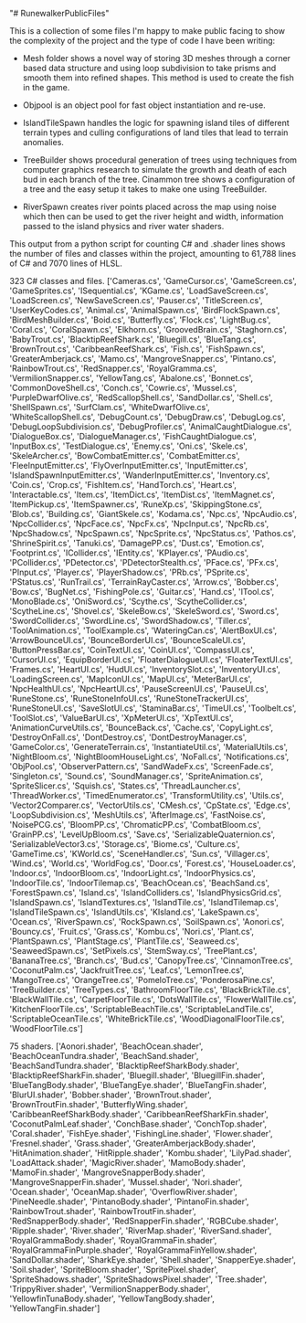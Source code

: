 "# RunewalkerPublicFiles"

This is a collection of some files I'm happy to make public facing to show the complexity of the project and the type of code I have been writing:
- Mesh folder shows a novel way of storing 3D meshes through a corner based data structure and using loop subdivision to take prisms and smooth them into refined shapes. This method is used to create
the fish in the game.

- Objpool is an object pool for fast object instantiation and re-use.

- IslandTileSpawn handles the logic for spawning island tiles of different terrain types and culling configurations of land tiles that lead to terrain anomalies.

- TreeBuilder shows procedural generation of trees using techniques from computer graphics research to simulate the growth and death of each bud in each branch of the tree. Cinammon tree shows a 
configuration of a tree and the easy setup it takes to make one using TreeBuilder.

- RiverSpawn creates river points placed across the map using noise which then can be used to get the river height and width, information passed to the island physics and river water shaders.




This output from a python script for counting C# and .shader lines shows the number of files and classes within the project, amounting to 61,788 lines of C# and 7070 lines of HLSL.

323 C# classes and files.
['Cameras.cs', 'GameCursor.cs', 'GameScreen.cs', 'GameSprites.cs', 'ISequential.cs', 'KGame.cs', 'LoadSaveScreen.cs', 'LoadScreen.cs', 'NewSaveScreen.cs', 'Pauser.cs', 'TitleScreen.cs', 'UserKeyCodes.cs', 'Animal.cs', 'AnimalSpawn.cs', 'BirdFlockSpawn.cs', 'BirdMeshBuilder.cs', 'Boid.cs', 'Butterfly.cs', 'Flock.cs', 'LightBug.cs', 'Coral.cs', 'CoralSpawn.cs', 'Elkhorn.cs', 'GroovedBrain.cs', 'Staghorn.cs', 'BabyTrout.cs', 'BlacktipReefShark.cs', 'Bluegill.cs', 'BlueTang.cs', 'BrownTrout.cs', 'CaribbeanReefShark.cs', 'Fish.cs', 'FishSpawn.cs', 'GreaterAmberjack.cs', 'Mamo.cs', 'MangroveSnapper.cs', 'Pintano.cs', 'RainbowTrout.cs', 'RedSnapper.cs', 'RoyalGramma.cs', 'VermilionSnapper.cs', 'YellowTang.cs', 'Abalone.cs', 'Bonnet.cs', 'CommonDoveShell.cs', 'Conch.cs', 'Cowrie.cs', 'Mussel.cs', 'PurpleDwarfOlive.cs', 'RedScallopShell.cs', 'SandDollar.cs', 'Shell.cs', 'ShellSpawn.cs', 'SurfClam.cs', 'WhiteDwarfOlive.cs', 'WhiteScallopShell.cs', 'DebugCount.cs', 'DebugDraw.cs', 'DebugLog.cs', 'DebugLoopSubdivision.cs', 'DebugProfiler.cs', 'AnimalCaughtDialogue.cs', 'DialogueBox.cs', 'DialogueManager.cs', 'FishCaughtDialogue.cs', 'InputBox.cs', 'TestDialogue.cs', 'Enemy.cs', 'Oni.cs', 'Skele.cs', 'SkeleArcher.cs', 'BowCombatEmitter.cs', 'CombatEmitter.cs', 'FleeInputEmitter.cs', 'FlyOverInputEmitter.cs', 'InputEmitter.cs', 'IslandSpawnInputEmitter.cs', 'WanderInputEmitter.cs', 'Inventory.cs', 'Coin.cs', 'Crop.cs', 'FishItem.cs', 'HandTorch.cs', 'Heart.cs', 'Interactable.cs', 'Item.cs', 'ItemDict.cs', 'ItemDist.cs', 'ItemMagnet.cs', 'ItemPickup.cs', 'ItemSpawner.cs', 'RuneXp.cs', 'SkippingStone.cs', 'Blob.cs', 'Building.cs', 'GiantSkele.cs', 'Kodama.cs', 'Npc.cs', 'NpcAudio.cs', 'NpcCollider.cs', 'NpcFace.cs', 'NpcFx.cs', 'NpcInput.cs', 'NpcRb.cs', 'NpcShadow.cs', 'NpcSpawn.cs', 'NpcSprite.cs', 'NpcStatus.cs', 'Pathos.cs', 'ShrineSpirit.cs', 'Tanuki.cs', 'DamagePP.cs', 'Dust.cs', 'Emotion.cs', 'Footprint.cs', 'ICollider.cs', 'IEntity.cs', 'KPlayer.cs', 'PAudio.cs', 'PCollider.cs', 'PDetector.cs', 'PDetectorStealth.cs', 'PFace.cs', 'PFx.cs', 'PInput.cs', 'Player.cs', 'PlayerShadow.cs', 'PRb.cs', 'PSprite.cs', 'PStatus.cs', 'RunTrail.cs', 'TerrainRayCaster.cs', 'Arrow.cs', 'Bobber.cs', 'Bow.cs', 'BugNet.cs', 'FishingPole.cs', 'Guitar.cs', 'Hand.cs', 'ITool.cs', 'MonoBlade.cs', 'OniSword.cs', 'Scythe.cs', 'ScytheCollider.cs', 'ScytheLine.cs', 'Shovel.cs', 'SkeleBow.cs', 'SkeleSword.cs', 'Sword.cs', 'SwordCollider.cs', 'SwordLine.cs', 'SwordShadow.cs', 'Tiller.cs', 'ToolAnimation.cs', 'ToolExample.cs', 'WateringCan.cs', 'AlertBoxUI.cs', 'ArrowBounceUI.cs', 'BounceBorderUI.cs', 'BounceScaleUI.cs', 'ButtonPressBar.cs', 'CoinTextUI.cs', 'CoinUI.cs', 'CompassUI.cs', 'CursorUI.cs', 'EquipBorderUI.cs', 'FloaterDialogueUI.cs', 'FloaterTextUI.cs', 'Frames.cs', 'HeartUI.cs', 'HudUI.cs', 'InventorySlot.cs', 'InventoryUI.cs', 'LoadingScreen.cs', 'MapIconUI.cs', 'MapUI.cs', 'MeterBarUI.cs', 'NpcHealthUI.cs', 'NpcHeartUI.cs', 'PauseScreenUI.cs', 'PauseUI.cs', 'RuneStone.cs', 'RuneStoneInfoUI.cs', 'RuneStoneTrackerUI.cs', 'RuneStoneUI.cs', 'SaveSlotUI.cs', 'StaminaBar.cs', 'TimeUI.cs', 'Toolbelt.cs', 'ToolSlot.cs', 'ValueBarUI.cs', 'XpMeterUI.cs', 'XpTextUI.cs', 'AnimationCurveUtils.cs', 'BounceBack.cs', 'Cache.cs', 'CopyLight.cs', 'DestroyOnFall.cs', 'DontDestroy.cs', 'DontDestroyManager.cs', 'GameColor.cs', 'GenerateTerrain.cs', 'InstantiateUtil.cs', 'MaterialUtils.cs', 'NightBloom.cs', 'NightBloomHouseLight.cs', 'NoFall.cs', 'Notifications.cs', 'ObjPool.cs', 'ObserverPattern.cs', 'SandWadeFx.cs', 'ScreenFade.cs', 'Singleton.cs', 'Sound.cs', 'SoundManager.cs', 'SpriteAnimation.cs', 'SpriteSlicer.cs', 'Squish.cs', 'States.cs', 'ThreadLauncher.cs', 'ThreadWorker.cs', 'TimedEnumerator.cs', 'TransformUtility.cs', 'Utils.cs', 'Vector2Comparer.cs', 'VectorUtils.cs', 'CMesh.cs', 'CpState.cs', 'Edge.cs', 'LoopSubdivision.cs', 'MeshUtils.cs', 'AfterImage.cs', 'FastNoise.cs', 'NoisePCG.cs', 'BloomPP.cs', 'ChromaticPP.cs', 'CombatBloom.cs', 'GrainPP.cs', 'LevelUpBloom.cs', 'Save.cs', 'SerializableQuaternion.cs', 'SerializableVector3.cs', 'Storage.cs', 'Biome.cs', 'Culture.cs', 'GameTime.cs', 'KWorld.cs', 'SceneHandler.cs', 'Sun.cs', 'Villager.cs', 'Wind.cs', 'World.cs', 'WorldFog.cs', 'Door.cs', 'Forest.cs', 'HouseLoader.cs', 'Indoor.cs', 'IndoorBloom.cs', 'IndoorLight.cs', 'IndoorPhysics.cs', 'IndoorTile.cs', 'IndoorTilemap.cs', 'BeachOcean.cs', 'BeachSand.cs', 'ForestSpawn.cs', 'Island.cs', 'IslandColliders.cs', 'IslandPhysicsGrid.cs', 'IslandSpawn.cs', 'IslandTextures.cs', 'IslandTile.cs', 'IslandTilemap.cs', 'IslandTileSpawn.cs', 'IslandUtils.cs', 'KIsland.cs', 'LakeSpawn.cs', 'Ocean.cs', 'RiverSpawn.cs', 'RockSpawn.cs', 'SoilSpawn.cs', 'Aonori.cs', 'Bouncy.cs', 'Fruit.cs', 'Grass.cs', 'Kombu.cs', 'Nori.cs', 'Plant.cs', 'PlantSpawn.cs', 'PlantStage.cs', 'PlantTile.cs', 'Seaweed.cs', 'SeaweedSpawn.cs', 'SetPixels.cs', 'StemSway.cs', 'TreePlant.cs', 'BananaTree.cs', 'Branch.cs', 'Bud.cs', 'CanopyTree.cs', 'CinnamonTree.cs', 'CoconutPalm.cs', 'JackfruitTree.cs', 'Leaf.cs', 'LemonTree.cs', 'MangoTree.cs', 'OrangeTree.cs', 'PomeloTree.cs', 'PonderosaPine.cs', 'TreeBuilder.cs', 'TreeTypes.cs', 'BathroomFloorTile.cs', 'BlackBrickTile.cs', 'BlackWallTile.cs', 'CarpetFloorTile.cs', 'DotsWallTile.cs', 'FlowerWallTile.cs', 'KitchenFloorTile.cs', 'ScriptableBeachTile.cs', 'ScriptableLandTile.cs', 'ScriptableOceanTile.cs', 'WhiteBrickTile.cs', 'WoodDiagonalFloorTile.cs', 'WoodFloorTile.cs']

75 shaders.
['Aonori.shader', 'BeachOcean.shader', 'BeachOceanTundra.shader', 'BeachSand.shader', 'BeachSandTundra.shader', 'BlacktipReefSharkBody.shader', 'BlacktipReefSharkFin.shader', 'Bluegill.shader', 'BluegillFin.shader', 'BlueTangBody.shader', 'BlueTangEye.shader', 'BlueTangFin.shader', 'BlurUI.shader', 'Bobber.shader', 'BrownTrout.shader', 'BrownTroutFin.shader', 'ButterflyWing.shader', 'CaribbeanReefSharkBody.shader', 'CaribbeanReefSharkFin.shader', 'CoconutPalmLeaf.shader', 'ConchBase.shader', 'ConchTop.shader', 'Coral.shader', 'FishEye.shader', 'FishingLine.shader', 'Flower.shader', 'Fresnel.shader', 'Grass.shader', 'GreaterAmberjackBody.shader', 'HitAnimation.shader', 'HitRipple.shader', 'Kombu.shader', 'LilyPad.shader', 'LoadAttack.shader', 'MagicRiver.shader', 'MamoBody.shader', 'MamoFin.shader', 'MangroveSnapperBody.shader', 'MangroveSnapperFin.shader', 'Mussel.shader', 'Nori.shader', 'Ocean.shader', 'OceanMap.shader', 'OverflowRiver.shader', 'PineNeedle.shader', 'PintanoBody.shader', 'PintanoFin.shader', 'RainbowTrout.shader', 'RainbowTroutFin.shader', 'RedSnapperBody.shader', 'RedSnapperFin.shader', 'RGBCube.shader', 'Ripple.shader', 'River.shader', 'RiverMap.shader', 'RiverSand.shader', 'RoyalGrammaBody.shader', 'RoyalGrammaFin.shader', 'RoyalGrammaFinPurple.shader', 'RoyalGrammaFinYellow.shader', 'SandDollar.shader', 'SharkEye.shader', 'Shell.shader', 'SnapperEye.shader', 'Soil.shader', 'SpriteBloom.shader', 'SpritePixel.shader', 'SpriteShadows.shader', 'SpriteShadowsPixel.shader', 'Tree.shader', 'TrippyRiver.shader', 'VermilionSnapperBody.shader', 'YellowfinTunaBody.shader', 'YellowTangBody.shader', 'YellowTangFin.shader']
